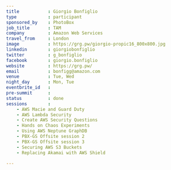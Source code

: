```yaml
---
title           : Giorgio Bonfiglio
type            : participant
sponsored_by    : PhotoBox
job_title       : TAM
company         : Amazon Web Services
travel_from     : London
image           : https://grg.pw/giorgio-propic16_800x800.jpg
linkedin        : giorgiobonfiglio
twitter         : g_bonfiglio
facebook        : giorgio.bonfiglio
website         : https://grg.pw/
email           : bonfigg@amazon.com
venue           : Tue, Wed
night_day       : Mon, Tue
eventbrite_id   :
pre-summit      :
status          : done
sessions        :
    - AWS Macie and Guard Duty
    - AWS Lambda Security
    - Create AWS Security Questions
    - Hands on Chaos Experiments
    - Using AWS Neptune GraphDB
    - PBX-GS Offsite session 2
    - PBX-GS Offsite session 3
    - Securing AWS S3 Buckets
    - Replacing Akamai with AWS Shield

---
```


<!-- put more details about participant here -->
